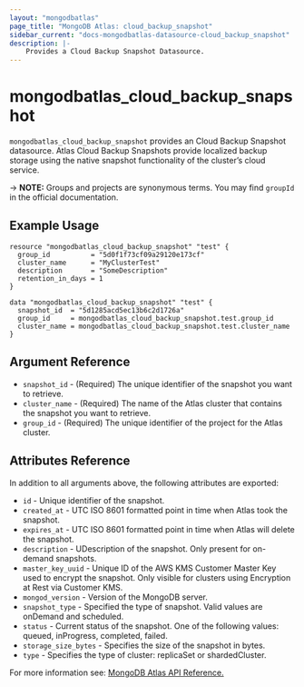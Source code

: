 ```yaml
---
layout: "mongodbatlas"
page_title: "MongoDB Atlas: cloud_backup_snapshot"
sidebar_current: "docs-mongodbatlas-datasource-cloud_backup_snapshot"
description: |-
    Provides a Cloud Backup Snapshot Datasource.
---
```


# mongodbatlas_cloud_backup_snapshot

`mongodbatlas_cloud_backup_snapshot` provides an Cloud Backup Snapshot datasource. Atlas Cloud Backup Snapshots provide localized backup storage using the native snapshot functionality of the cluster’s cloud service.

-> **NOTE:** Groups and projects are synonymous terms. You may find `groupId` in the official documentation.

## Example Usage

```hcl
resource "mongodbatlas_cloud_backup_snapshot" "test" {
  group_id          = "5d0f1f73cf09a29120e173cf"
  cluster_name      = "MyClusterTest"
  description       = "SomeDescription"
  retention_in_days = 1
}

data "mongodbatlas_cloud_backup_snapshot" "test" {
  snapshot_id  = "5d1285acd5ec13b6c2d1726a"
  group_id     = mongodbatlas_cloud_backup_snapshot.test.group_id
  cluster_name = mongodbatlas_cloud_backup_snapshot.test.cluster_name
}
```

## Argument Reference

* `snapshot_id` - (Required) The unique identifier of the snapshot you want to retrieve.
* `cluster_name` - (Required) The name of the Atlas cluster that contains the snapshot you want to retrieve.
* `group_id` - (Required) The unique identifier of the project for the Atlas cluster.

## Attributes Reference

In addition to all arguments above, the following attributes are exported:

* `id` - Unique identifier of the snapshot.
* `created_at` - UTC ISO 8601 formatted point in time when Atlas took the snapshot.
* `expires_at` - UTC ISO 8601 formatted point in time when Atlas will delete the snapshot.
* `description` - UDescription of the snapshot. Only present for on-demand snapshots.
* `master_key_uuid` - Unique ID of the AWS KMS Customer Master Key used to encrypt the snapshot. Only visible for clusters using Encryption at Rest via Customer KMS.
* `mongod_version` - Version of the MongoDB server.
* `snapshot_type` - Specified the type of snapshot. Valid values are onDemand and scheduled.
* `status` - Current status of the snapshot. One of the following values: queued, inProgress, completed, failed.
* `storage_size_bytes` - Specifies the size of the snapshot in bytes.
* `type` - Specifies the type of cluster: replicaSet or shardedCluster.

For more information see: [MongoDB Atlas API Reference.](https://docs.atlas.mongodb.com/reference/api/cloud-backup/backup/get-one-backup/)